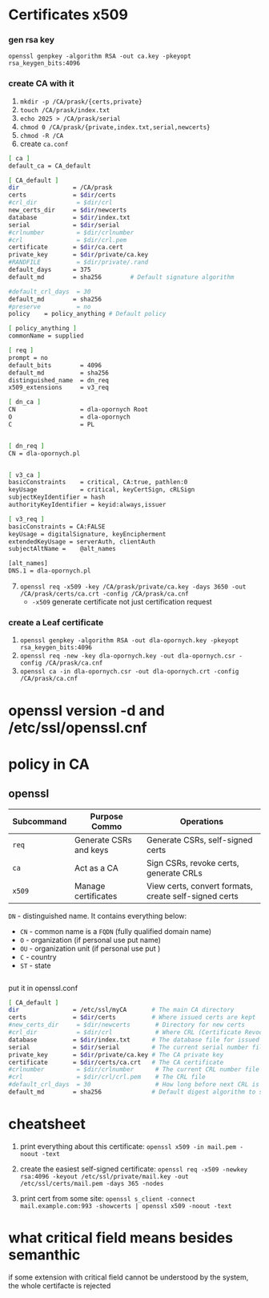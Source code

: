 # Certificates x509


### gen rsa key

`openssl genpkey -algorithm RSA -out ca.key -pkeyopt rsa_keygen_bits:4096`

### create CA with it
1. `mkdir -p /CA/prask/{certs,private}`
2. `touch /CA/prask/index.txt`
3. `echo 2025 > /CA/prask/serial`
4. `chmod 0 /CA/prask/{private,index.txt,serial,newcerts}`
5. `chmod -R /CA`
6. create `ca.conf`
```bash
[ ca ]
default_ca = CA_default

[ CA_default ]
dir               = /CA/prask
certs             = $dir/certs
#crl_dir           = $dir/crl
new_certs_dir     = $dir/newcerts
database          = $dir/index.txt
serial            = $dir/serial
#crlnumber         = $dir/crlnumber
#crl               = $dir/crl.pem
certificate       = $dir/ca.cert
private_key       = $dir/private/ca.key
#RANDFILE          = $dir/private/.rand
default_days      = 375
default_md        = sha256        # Default signature algorithm

#default_crl_days  = 30
default_md        = sha256
#preserve          = no
policy    = policy_anything # Default policy

[ policy_anything ]
commonName = supplied

[ req ]
prompt = no
default_bits        = 4096
default_md          = sha256
distinguished_name  = dn_req
x509_extensions     = v3_req

[ dn_ca ]
CN                  = dla-opornych Root
O                   = dla-opornych
C                   = PL


[ dn_req ]
CN = dla-opornych.pl


[ v3_ca ]
basicConstraints    = critical, CA:true, pathlen:0
keyUsage            = critical, keyCertSign, cRLSign
subjectKeyIdentifier = hash
authorityKeyIdentifier = keyid:always,issuer

[ v3_req ]
basicConstraints = CA:FALSE
keyUsage = digitalSignature, keyEncipherment
extendedKeyUsage = serverAuth, clientAuth
subjectAltName =    @alt_names

[alt_names]
DNS.1 = dla-opornych.pl


```

7. `openssl req -x509 -key /CA/prask/private/ca.key -days 3650 -out /CA/prask/certs/ca.crt -config /CA/prask/ca.cnf`
   * `-x509` generate certificate not just certification request
### create a Leaf certificate

1. `openssl genpkey -algorithm RSA -out dla-opornych.key -pkeyopt rsa_keygen_bits:4096`
2. `openssl req -new -key dla-opornych.key -out dla-opornych.csr -config /CA/prask/ca.cnf`
3. `openssl ca -in dla-opornych.csr -out dla-opornych.crt -config /CA/prask/ca.cnf`
  




# openssl version -d and /etc/ssl/openssl.cnf

# policy in CA

## openssl

| Subcommand | Purpose	Commo          | Operations                                            |
| ---------- | ---------------------- | ----------------------------------------------------- |
| `req`      | Generate CSRs and keys | Generate CSRs, self-signed certs                      |
| `ca`       | Act as a CA            | Sign CSRs, revoke certs, generate CRLs                |
| `x509`     | Manage certificates    | View certs, convert formats, create self-signed certs |

`DN` - distinguished name. It contains everything below:
* `CN` - common name is a `FQDN` (fully qualified domain name)
* `O` - organization (if personal use put name)
* `OU` - organization unit (if personal use put )
* `C` - country
* `ST` - state



```bash

```

put it in openssl.conf
```bash 
[ CA_default ]
dir               = /etc/ssl/myCA       # The main CA directory
certs             = $dir/certs          # Where issued certs are kept
#new_certs_dir     = $dir/newcerts       # Directory for new certs
#crl_dir           = $dir/crl            # Where CRL (Certificate Revocation Lists) are stored
database          = $dir/index.txt      # The database file for issued certs
serial            = $dir/serial         # The current serial number file
private_key       = $dir/private/ca.key # The CA private key
certificate       = $dir/certs/ca.crt   # The CA certificate
#crlnumber         = $dir/crlnumber      # The current CRL number file
#crl               = $dir/crl/crl.pem    # The CRL file
#default_crl_days  = 30                  # How long before next CRL is generated
default_md        = sha256              # Default digest algorithm to sign certs


``` 

# cheatsheet
1. print everything about this certificate:
`openssl x509 -in mail.pem -noout -text`

2. create the easiest self-signed certificate: `openssl req -x509 -newkey rsa:4096 -keyout /etc/ssl/private/mail.key -out /etc/ssl/certs/mail.pem -days 365 -nodes`

3. print cert from some site: `openssl s_client -connect mail.example.com:993 -showcerts | openssl x509 -noout -text`



# what critical field means besides semanthic

if some extension with critical field cannot be understood by the system, the whole certifacte is rejected
